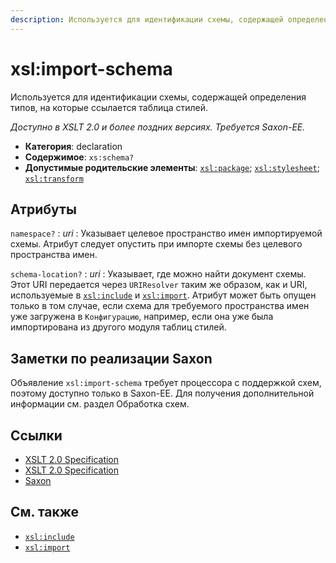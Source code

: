 ```yaml
---
description: Используется для идентификации схемы, содержащей определения типов, на которые ссылается таблица стилей
---
```


# xsl:import-schema

Используется для идентификации схемы, содержащей определения типов, на которые ссылается таблица стилей.

_Доступно в XSLT 2.0 и более поздних версиях. Требуется Saxon-EE._

-   **Категория**: declaration
-   **Содержимое**: `xs:schema?`
-   **Допустимые родительские элементы**: [`xsl:package`](xsl-package.md); [`xsl:stylesheet`](xsl-stylesheet.md); [`xsl:transform`](xsl-transform.md)

## Атрибуты

`namespace?`
: _uri_
: Указывает целевое пространство имен импортируемой схемы. Атрибут следует опустить при импорте схемы без целевого пространства имен.

`schema-location?`
: _uri_
: Указывает, где можно найти документ схемы. Этот URI передается через `URIResolver` таким же образом, как и URI, используемые в [`xsl:include`](xsl-include.md) и [`xsl:import`](xsl-import.md). Атрибут может быть опущен только в том случае, если схема для требуемого пространства имен уже загружена в `Конфигурацию`, например, если она уже была импортирована из другого модуля таблиц стилей.

## Заметки по реализации Saxon

Объявление `xsl:import-schema` требует процессора с поддержкой схем, поэтому доступно только в Saxon-EE. Для получения дополнительной информации см. раздел Обработка схем.

## Ссылки

-   [XSLT 2.0 Specification](http://www.w3.org/TR/xslt20/#element-import-schema)
-   [XSLT 2.0 Specification](http://www.w3.org/TR/xslt20/#element-import-schema)
-   [Saxon](https://www.saxonica.com/html/documentation/xsl-elements/import-schema.html)

## См. также

-   [`xsl:include`](xsl-include.md)
-   [`xsl:import`](xsl-import.md)
